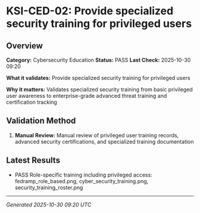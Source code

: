 # KSI-CED-02: Provide specialized security training for privileged users

## Overview

**Category:** Cybersecurity Education
**Status:** PASS
**Last Check:** 2025-10-30 09:20

**What it validates:** Provide specialized security training for privileged users

**Why it matters:** Validates specialized security training from basic privileged user awareness to enterprise-grade advanced threat training and certification tracking

## Validation Method

1. **Manual Review:** Manual review of privileged user training records, advanced security certifications, and specialized training documentation

## Latest Results

- PASS Role-specific training including privileged access: fedramp_role_based.png, cyber_security_training.png, security_training_roster.png

---
*Generated 2025-10-30 09:20 UTC*
